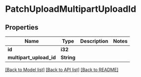 # PatchUploadMultipartUploadId

## Properties

Name | Type | Description | Notes
------------ | ------------- | ------------- | -------------
**id** | **i32** |  | 
**multipart_upload_id** | **String** |  | 

[[Back to Model list]](../README.md#documentation-for-models) [[Back to API list]](../README.md#documentation-for-api-endpoints) [[Back to README]](../README.md)


